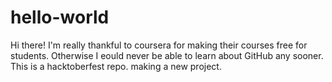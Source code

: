 # hello-world

Hi there!
I'm really thankful to coursera for making their courses free for students. Otherwise I eould never be able to learn about GitHub any sooner.
This is a hacktoberfest repo.
making a new project.
